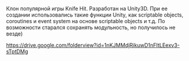 Клон популярной игры Knife Hit. Разработан на Unity3D.
При ее создании использовались такие функции Unity, как scriptable objects, coroutines и event system на основе scriptable objects и т.д. По возможности старался сохранять модульность, но получилось не везде)

https://drive.google.com/folderview?id=1nKJMMdjRikuwD1nFItLEexv3-sTptDMg

 
